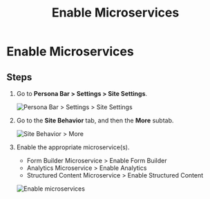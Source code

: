 ﻿---
uid: enable-microservices-pb-all
locale: en
title: Enable Microservices
dnneditions: DNN Platform,Evoq Content,Evoq Engage
dnnversion: 09.02.00
---

# Enable Microservices

## Steps

1.  Go to **Persona Bar \> Settings \> Site Settings**.
    
    ![Persona Bar > Settings > Site Settings](/images/scr-pbar-host-Settings-E91.png)
    
2.  Go to the **Site Behavior** tab, and then the **More** subtab.
    
    ![Site Behavior > More](/images/scr-pbtabs-host-Settings-SiteSettings-SiteBehavior-More-E90.png)
    
3.  Enable the appropriate microservice(s).
    
    *   Form Builder Microservice \> Enable Form Builder
    *   Analytics Microservice \> Enable Analytics
    *   Structured Content Microservice \> Enable Structured Content
    
      
    
    ![Enable microservices](/images/scr-SiteSettings-SiteBehavior-More-Microservices.png)
